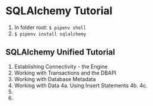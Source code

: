 # SQLAlchemy Tutorial

1. In folder root:
`$ pipenv shell`
2. `$ pipenv install sqlalchemy`


## SQLAlchemy Unified Tutorial

1. Establishing Connectivity - the Engine
2. Working with Transactions and the DBAPI
3. Working with Database Metadata
4. Working with Data
4a. Using Insert Statements
4b. 
4c.
5.
6.
